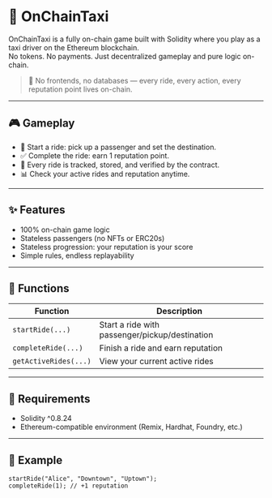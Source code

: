 # 🚕 OnChainTaxi

OnChainTaxi is a fully on-chain game built with Solidity where you play as a taxi driver on the Ethereum blockchain.  
No tokens. No payments. Just decentralized gameplay and pure logic on-chain.

> 🛑 No frontends, no databases — every ride, every action, every reputation point lives on-chain.

---

## 🎮 Gameplay

- 🚖 Start a ride: pick up a passenger and set the destination.
- ✅ Complete the ride: earn 1 reputation point.
- 🧠 Every ride is tracked, stored, and verified by the contract.
- 📊 Check your active rides and reputation anytime.

---

## ✨ Features

- 100% on-chain game logic
- Stateless passengers (no NFTs or ERC20s)
- Stateless progression: your reputation is your score
- Simple rules, endless replayability

---

## 🔧 Functions

| Function           | Description                                 |
|--------------------|---------------------------------------------|
| `startRide(...)`   | Start a ride with passenger/pickup/destination |
| `completeRide(...)`| Finish a ride and earn reputation           |
| `getActiveRides(...)` | View your current active rides           |

---

## 🔐 Requirements

- Solidity ^0.8.24
- Ethereum-compatible environment (Remix, Hardhat, Foundry, etc.)

---

## 🧪 Example

```solidity
startRide("Alice", "Downtown", "Uptown");
completeRide(1); // +1 reputation
